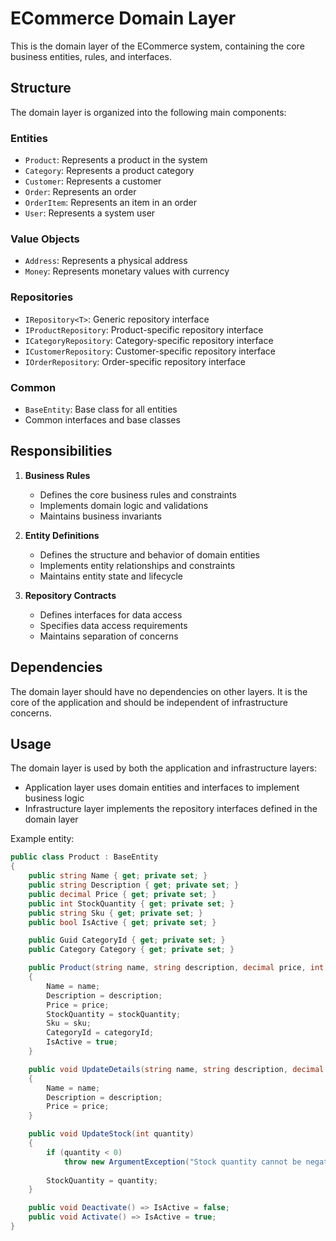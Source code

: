 # ECommerce Domain Layer

This is the domain layer of the ECommerce system, containing the core business entities, rules, and interfaces.

## Structure

The domain layer is organized into the following main components:

### Entities
- `Product`: Represents a product in the system
- `Category`: Represents a product category
- `Customer`: Represents a customer
- `Order`: Represents an order
- `OrderItem`: Represents an item in an order
- `User`: Represents a system user

### Value Objects
- `Address`: Represents a physical address
- `Money`: Represents monetary values with currency

### Repositories
- `IRepository<T>`: Generic repository interface
- `IProductRepository`: Product-specific repository interface
- `ICategoryRepository`: Category-specific repository interface
- `ICustomerRepository`: Customer-specific repository interface
- `IOrderRepository`: Order-specific repository interface

### Common
- `BaseEntity`: Base class for all entities
- Common interfaces and base classes

## Responsibilities

1. **Business Rules**
   - Defines the core business rules and constraints
   - Implements domain logic and validations
   - Maintains business invariants

2. **Entity Definitions**
   - Defines the structure and behavior of domain entities
   - Implements entity relationships and constraints
   - Maintains entity state and lifecycle

3. **Repository Contracts**
   - Defines interfaces for data access
   - Specifies data access requirements
   - Maintains separation of concerns

## Dependencies

The domain layer should have no dependencies on other layers. It is the core of the application and should be independent of infrastructure concerns.

## Usage

The domain layer is used by both the application and infrastructure layers:

- Application layer uses domain entities and interfaces to implement business logic
- Infrastructure layer implements the repository interfaces defined in the domain layer

Example entity:

```csharp
public class Product : BaseEntity
{
    public string Name { get; private set; }
    public string Description { get; private set; }
    public decimal Price { get; private set; }
    public int StockQuantity { get; private set; }
    public string Sku { get; private set; }
    public bool IsActive { get; private set; }

    public Guid CategoryId { get; private set; }
    public Category Category { get; private set; }

    public Product(string name, string description, decimal price, int stockQuantity, string sku, Guid categoryId)
    {
        Name = name;
        Description = description;
        Price = price;
        StockQuantity = stockQuantity;
        Sku = sku;
        CategoryId = categoryId;
        IsActive = true;
    }

    public void UpdateDetails(string name, string description, decimal price)
    {
        Name = name;
        Description = description;
        Price = price;
    }

    public void UpdateStock(int quantity)
    {
        if (quantity < 0)
            throw new ArgumentException("Stock quantity cannot be negative");
        
        StockQuantity = quantity;
    }

    public void Deactivate() => IsActive = false;
    public void Activate() => IsActive = true;
}
``` 
